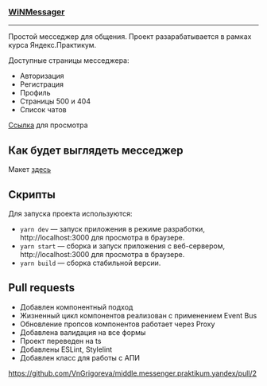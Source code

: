 ### [WiNMessager](https://condescending-lamport-4f12e6.netlify.app)
---

Простой месседжер для общения.
Проект разарабатывается в рамках курса Яндекс.Практикум.

Доступные страницы месседжера:

- Авторизация
- Регистрация
- Профиль
- Страницы 500 и 404
- Список чатов

[Ссылка](https://condescending-lamport-4f12e6.netlify.app) для просмотра

## Как будет выглядеть месседжер
Макет [здесь](https://www.figma.com/file/24EUnEHGEDNLdOcxg7ULwV/Chat?node-id=0%3A1)

## Скрипты

Для запуска проекта используются:

- `yarn dev` — запуск приложения в режиме разработки, http://localhost:3000 для просмотра в браузере.
- `yarn start` — сборка и запуск приложения с веб-сервером, http://localhost:3000 для просмотра в браузере.
- `yarn build` — сборка стабильной версии.

## Pull requests

- Добавлен компонентный подход
- Жизненный цикл компонентов реализован с применением Event Bus
- Обновление пропсов компонентов работает через Proxy
- Добавлена валидация на все формы
- Проект переведен на ts
- Добавлены  ESLint, Stylelint
- Добавлен класс для работы с АПИ

https://github.com/VnGrigoreva/middle.messenger.praktikum.yandex/pull/2
